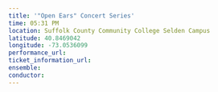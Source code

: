 ```yaml
---
title: '"Open Ears" Concert Series'
time: 05:31 PM
location: Suffolk County Community College Selden Campus
latitude: 40.8469042
longitude: -73.0536099
performance_url: 
ticket_information_url: 
ensemble: 
conductor: 
---
```

